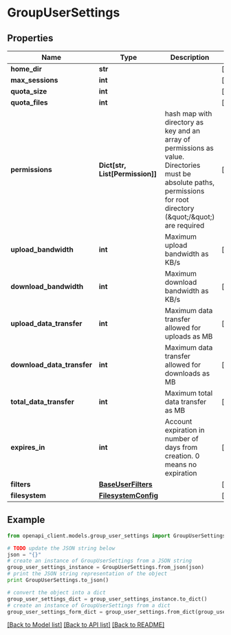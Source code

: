# GroupUserSettings


## Properties
Name | Type | Description | Notes
------------ | ------------- | ------------- | -------------
**home_dir** | **str** |  | [optional]
**max_sessions** | **int** |  | [optional]
**quota_size** | **int** |  | [optional]
**quota_files** | **int** |  | [optional]
**permissions** | **Dict[str, List[Permission]]** | hash map with directory as key and an array of permissions as value. Directories must be absolute paths, permissions for root directory (\&quot;/\&quot;) are required | [optional]
**upload_bandwidth** | **int** | Maximum upload bandwidth as KB/s | [optional]
**download_bandwidth** | **int** | Maximum download bandwidth as KB/s | [optional]
**upload_data_transfer** | **int** | Maximum data transfer allowed for uploads as MB | [optional]
**download_data_transfer** | **int** | Maximum data transfer allowed for downloads as MB | [optional]
**total_data_transfer** | **int** | Maximum total data transfer as MB | [optional]
**expires_in** | **int** | Account expiration in number of days from creation. 0 means no expiration | [optional]
**filters** | [**BaseUserFilters**](BaseUserFilters.md) |  | [optional]
**filesystem** | [**FilesystemConfig**](FilesystemConfig.md) |  | [optional]

## Example

```python
from openapi_client.models.group_user_settings import GroupUserSettings

# TODO update the JSON string below
json = "{}"
# create an instance of GroupUserSettings from a JSON string
group_user_settings_instance = GroupUserSettings.from_json(json)
# print the JSON string representation of the object
print GroupUserSettings.to_json()

# convert the object into a dict
group_user_settings_dict = group_user_settings_instance.to_dict()
# create an instance of GroupUserSettings from a dict
group_user_settings_form_dict = group_user_settings.from_dict(group_user_settings_dict)
```
[[Back to Model list]](../README.md#documentation-for-models) [[Back to API list]](../README.md#documentation-for-api-endpoints) [[Back to README]](../README.md)
